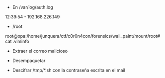 - En /var/log/auth.log

12:39:54 - 192.168.226.149

- /root

root@opa:/home/junquera/ctf/c0r0n4con/forensics/wall_paint/mount/root# cat .viminfo 

- Extraer el correo malicioso

- Desempaquetar

- Descifrar /tmp/*.sh con la contraseña escrita en el mail
